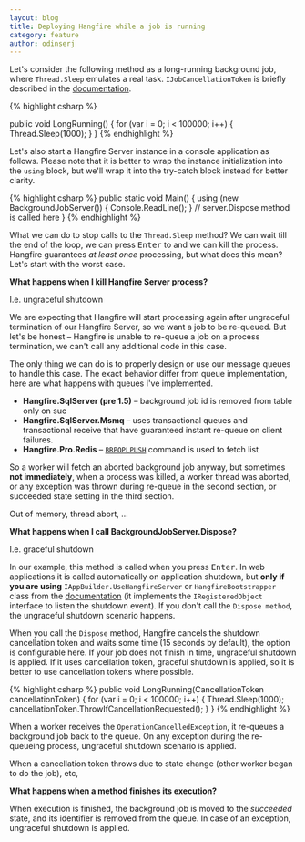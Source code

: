 ```yaml
---
layout: blog
title: Deploying Hangfire while a job is running
category: feature
author: odinserj
---
```


Let's consider the following method as a long-running background job, where `Thread.Sleep` emulates a real task. `IJobCancellationToken` is briefly described in the [documentation](http://docs.hangfire.io/en/latest/background-methods/using-cancellation-tokens.html).

{% highlight csharp %}

public void LongRunning()
{
    for (var i = 0; i < 100000; i++) 
    { 
        Thread.Sleep(1000);
    }
}
{% endhighlight %}

Let's also start a Hangfire Server instance in a console application as follows. Please note that it is better to wrap the instance initialization into the `using` block, but we'll wrap it into the try-catch block instead for better clarity.

{% highlight csharp %}
public static void Main()
{
    using (new BackgroundJobServer())
    {
        Console.ReadLine();
    } // server.Dispose method is called here
}
{% endhighlight %}

What we can do to stop calls to the `Thread.Sleep` method? We can wait till the end of the loop, we can press <kbd>Enter</kbd> to and we can kill the process. Hangfire guarantees *at least once* processing, but what does this mean? Let's start with the worst case. 

**What happens when I kill Hangfire Server process?**

I.e. ungraceful shutdown

We are expecting that Hangfire will start processing again after ungraceful termination of our Hangfire Server, so we want a job to be re-queued. But let's be honest – Hangfire is unable to re-queue a job on a process termination, we can't call any additional code in this case.

The only thing we can do is to properly design or use our message queues to handle this case. The exact behavior differ from queue implementation, here are what happens with queues I've implemented.

* **Hangfire.SqlServer (pre 1.5)** – background job id is removed from table only on suc
* **Hangfire.SqlServer.Msmq** – uses transactional queues and transactional receive that have guaranteed instant re-queue on client failures.
* **Hangfire.Pro.Redis** – [`BRPOPLPUSH`](http://redis.io/commands/brpoplpush) command is used to fetch list

So a worker will fetch an aborted background job anyway, but sometimes **not immediately**, when a process was killed, a worker thread was aborted, or any exception was thrown during re-queue in the second section, or succeeded state setting in the third section.

Out of memory, thread abort, ...

**What happens when I call BackgroundJobServer.Dispose?**

I.e. graceful shutdown

In our example, this method is called when you press <kbd>Enter</kbd>. In web applications it is called automatically on application shutdown, but **only if you are using** `IAppBuilder.UseHangfireServer` or `HangfireBootstrapper` class from the [documentation](http://docs.hangfire.io/en/latest/deployment-to-production/making-aspnet-app-always-running.html) (it implements the `IRegisteredObject` interface to listen the shutdown event). If you don't call the `Dispose method`, the ungraceful shutdown scenario happens.

When you call the `Dispose` method, Hangfire cancels the shutdown cancellation token and waits some time (15 seconds by default), the option is configurable here. If your job does not finish in time, ungraceful shutdown is applied. If it uses cancellation token, graceful shutdown is applied, so it is better to use cancellation tokens where possible.

{% highlight csharp %}
public void LongRunning(CancellationToken cancellationToken)
{
    for (var i = 0; i < 100000; i++) 
    { 
        Thread.Sleep(1000);
        cancellationToken.ThrowIfCancellationRequested();
    }
}
{% endhighlight %}

When a worker receives the `OperationCancelledException`, it re-queues a background job back to the queue. On any exception during the re-queueing process, ungraceful shutdown scenario is applied.

When a cancellation token throws due to state change (other worker began to do the job), etc, 

**What happens when a method finishes its execution?**

When execution is finished, the background job is moved to the *succeeded* state, and its identifier is removed from the queue. In case of an exception, ungraceful shutdown is applied.

